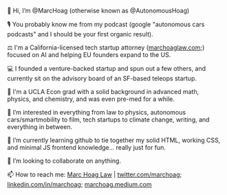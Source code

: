 👋 Hi, I’m @MarcHoag (otherwise known as @AutonomousHoag)

🎙 You probably know me from my podcast (google "autonomous cars podcasts" and I should be your first organic result).

⚖️ I'm a California-licensed tech startup attorney ([marchoaglaw.com](url);) focused on AI and helping EU founders expand to the US.

💻 I founded a venture-backed startup and spun out a few others, and currently sit on the advisory board of an SF-based teleops startup.

🧸 I'm a UCLA Econ grad with a solid background in advanced math, physics, and chemistry, and was even pre-med for a while.

👀 I’m interested in everything from law to physics, autonomous cars/smartmobility to film, tech startups to climate change, writing, and everything in between.

🌱 I’m currently learning github to tie together my solid HTML, working CSS, and minimal JS frontend knowledge... really just for fun.

💞️ I’m looking to collaborate on anything.

📫 How to reach me: [Marc Hoag Law](https://marchoaglaw.com) | [twitter.com/marchoag](url); [linkedin.com/in/marchoag](url); [marchoag.medium.com](url)

<!---
marchoag/marchoag is a ✨ special ✨ repository because its `README.md` (this file) appears on your GitHub profile.
You can click the Preview link to take a look at your changes.
--->
